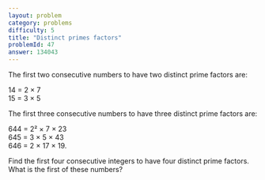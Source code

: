 ```yaml
---
layout: problem
category: problems
difficulty: 5
title: "Distinct primes factors"
problemId: 47
answer: 134043
---
```

The first two consecutive numbers to have two distinct prime factors are:

14 = 2 × 7  
15 = 3 × 5

The first three consecutive numbers to have three distinct prime factors are:

644 = 2² × 7 × 23  
645 = 3 × 5 × 43  
646 = 2 × 17 × 19.

Find the first four consecutive integers to have four distinct prime factors. What is the first of these numbers?